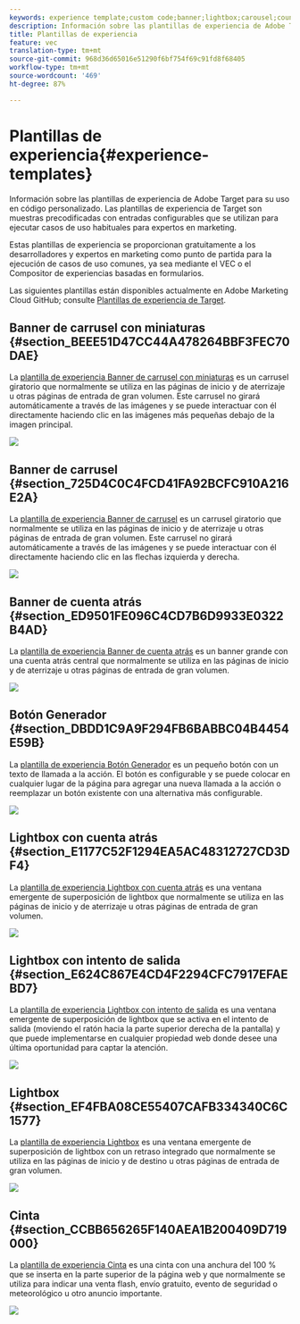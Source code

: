 ```yaml
---
keywords: experience template;custom code;banner;lightbox;carousel;countdown;ribbon;buttons
description: Información sobre las plantillas de experiencia de Adobe Target para su uso en código personalizado. Las plantillas de experiencia de Target son muestras precodificadas con entradas configurables que se utilizan para ejecutar casos de uso habituales para expertos en marketing.
title: Plantillas de experiencia
feature: vec
translation-type: tm+mt
source-git-commit: 968d36d65016e51290f6bf754f69c91fd8f68405
workflow-type: tm+mt
source-wordcount: '469'
ht-degree: 87%

---
```



# Plantillas de experiencia{#experience-templates}

Información sobre las plantillas de experiencia de Adobe Target para su uso en código personalizado. Las plantillas de experiencia de Target son muestras precodificadas con entradas configurables que se utilizan para ejecutar casos de uso habituales para expertos en marketing.

Estas plantillas de experiencia se proporcionan gratuitamente a los desarrolladores y expertos en marketing como punto de partida para la ejecución de casos de uso comunes, ya sea mediante el VEC o el Compositor de experiencias basadas en formularios.

Las siguientes plantillas están disponibles actualmente en Adobe Marketing Cloud GitHub; consulte [Plantillas de experiencia de Target](https://github.com/Adobe-Marketing-Cloud/target-experience-templates).

## Banner de carrusel con miniaturas {#section_BEEE51D47CC44A478264BBF3FEC70DAE}

La [plantilla de experiencia Banner de carrusel con miniaturas](https://github.com/Adobe-Marketing-Cloud/target-experience-templates/tree/master/banner-carousel-thumbnails) es un carrusel giratorio que normalmente se utiliza en las páginas de inicio y de aterrizaje u otras páginas de entrada de gran volumen. Este carrusel no girará automáticamente a través de las imágenes y se puede interactuar con él directamente haciendo clic en las imágenes más pequeñas debajo de la imagen principal.

![](assets/exp-template-banner-carousel-thumbnails.png)

## Banner de carrusel    {#section_725D4C0C4FCD41FA92BCFC910A216E2A}

La [plantilla de experiencia Banner de carrusel](https://github.com/Adobe-Marketing-Cloud/target-experience-templates/tree/master/banner-carousel) es un carrusel giratorio que normalmente se utiliza en las páginas de inicio y de aterrizaje u otras páginas de entrada de gran volumen. Este carrusel no girará automáticamente a través de las imágenes y se puede interactuar con él directamente haciendo clic en las flechas izquierda y derecha.

![](assets/exp-template-banner-carousel.png)

## Banner de cuenta atrás    {#section_ED9501FE096C4CD7B6D9933E0322B4AD}

La [plantilla de experiencia Banner de cuenta atrás](https://github.com/Adobe-Marketing-Cloud/target-experience-templates/tree/master/banner-countdown) es un banner grande con una cuenta atrás central que normalmente se utiliza en las páginas de inicio y de aterrizaje u otras páginas de entrada de gran volumen.

![](assets/exp-template-banner-countdown.png)

## Botón Generador {#section_DBDD1C9A9F294FB6BABBC04B4454E59B}

La [plantilla de experiencia Botón Generador](https://github.com/Adobe-Marketing-Cloud/target-experience-templates/tree/master/button) es un pequeño botón con un texto de llamada a la acción. El botón es configurable y se puede colocar en cualquier lugar de la página para agregar una nueva llamada a la acción o reemplazar un botón existente con una alternativa más configurable.

![](assets/exp-template-button-builder.png)

## Lightbox con cuenta atrás    {#section_E1177C52F1294EA5AC48312727CD3DF4}

La [plantilla de experiencia Lightbox con cuenta atrás](https://github.com/Adobe-Marketing-Cloud/target-experience-templates/tree/master/lightbox-countdown) es una ventana emergente de superposición de lightbox que normalmente se utiliza en las páginas de inicio y de aterrizaje u otras páginas de entrada de gran volumen.

![](assets/exp-template-lightbox-countdown.png)

## Lightbox con intento de salida {#section_E624C867E4CD4F2294CFC7917EFAEBD7}

La [plantilla de experiencia Lightbox con intento de salida](https://github.com/Adobe-Marketing-Cloud/target-experience-templates/tree/master/lightbox-exit-intent) es una ventana emergente de superposición de lightbox que se activa en el intento de salida (moviendo el ratón hacia la parte superior derecha de la pantalla) y que puede implementarse en cualquier propiedad web donde desee una última oportunidad para captar la atención.

![](assets/exp-template-lightbox-exit.png)

## Lightbox {#section_EF4FBA08CE55407CAFB334340C6C1577}

La [plantilla de experiencia Lightbox](https://github.com/Adobe-Marketing-Cloud/target-experience-templates) es una ventana emergente de superposición de lightbox con un retraso integrado que normalmente se utiliza en las páginas de inicio y de destino u otras páginas de entrada de gran volumen.

![](assets/exp-template-lightbox.png)

## Cinta {#section_CCBB656265F140AEA1B200409D719000}

La [plantilla de experiencia Cinta](https://github.com/Adobe-Marketing-Cloud/target-experience-templates/tree/master/ribbon) es una cinta con una anchura del 100 % que se inserta en la parte superior de la página web y que normalmente se utiliza para indicar una venta flash, envío gratuito, evento de seguridad o meteorológico u otro anuncio importante.

![](assets/exp-template-ribbon.png)

